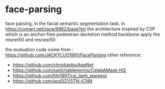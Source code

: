 # face-parsing
face parsing, in the facial semantic segmentation task. in https://cvmart.net/race/9962/base?en
the architecture inspired by CSP which is an anchor-free pedestrian dectetion method
backbone apply the resnet50 and resnest50 

the evaluation code come from : https://github.com/JACKYLUO1991/FaceParsing
other reference:
- https://github.com/christianbv/AgeNet
- https://github.com/switchablenorms/CelebAMask-HQ
- https://github.com/hhj1897/roi_tanh_warping
- https://github.com/aod321/STN-iCNN
